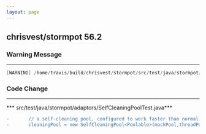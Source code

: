 ```yaml
---
layout: page
---
```

## chrisvest/stormpot 56.2

### Warning Message

---------------------

```java
[WARNING] /home/travis/build/chrisvest/stormpot/src/test/java/stormpot/adaptors/SelfCleaningPoolTest.java:[60,24] unchecked generic array creation for varargs parameter of type java.lang.Class<? extends java.lang.Throwable>[]


```

### Code Change

---------------------

*** src/test/java/stormpot/adaptors/SelfCleaningPoolTest.java***

```diff
-       // a self-cleaning pool, configured to work faster than normal
-       cleaningPool = new SelfCleaningPool<Poolable>(mockPool,threadPool,1,RuntimeException.class);
```